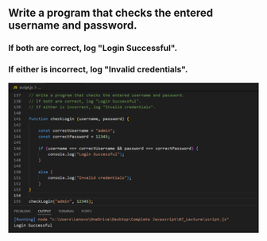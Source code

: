 ## Write a program that checks the entered username and password.
### If both are correct, log "Login Successful".
### If either is incorrect, log "Invalid credentials".

![Screenshot](i9.png)

